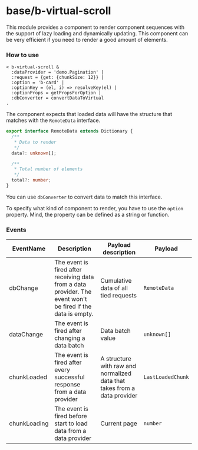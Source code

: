 # base/b-virtual-scroll

This module provides a component to render component sequences with the support of lazy loading and dynamically updating.
This component can be very efficient if you need to render a good amount of elements.

### How to use

```
< b-virtual-scroll &
  :dataProvider = 'demo.Pagination' |
  :request = {get: {chunkSize: 12}} |
  :option = 'b-card' |
  :optionKey = (el, i) => resolveKey(el) |
  :optionProps = getPropsForOption |
  :dbConverter = convertDataToVirtual
.
```

The component expects that loaded data will have the structure that matches with the `RemoteData` interface.

```typescript
export interface RemoteData extends Dictionary {
  /**
   * Data to render
   */
  data?: unknown[];

  /**
   * Total number of elements
   */
  total?: number;
}
```

You can use `dbConverter` to convert data to match this interface.

To specify what kind of component to render, you have to use the `option` property.
Mind, the property can be defined as a string or function.

### Events

| EventName     | Description     | Payload description      | Payload  |
| ------------- |---------------- | ------------------------ |--------- |
| dbChange      | The event is fired after receiving data from a data provider. The event won't be fired if the data is empty. | Cumulative data of all tied requests | `RemoteData` |
| dataChange    | The event is fired after changing a data batch | Data batch value | `unknown[]` |
| chunkLoaded   | The event is fired after every successful response from a data provider | A structure with raw and normalized data that takes from a data provider | `LastLoadedChunk` |
| chunkLoading  | The event is fired before start to load data from a data provider | Current page | `number` |